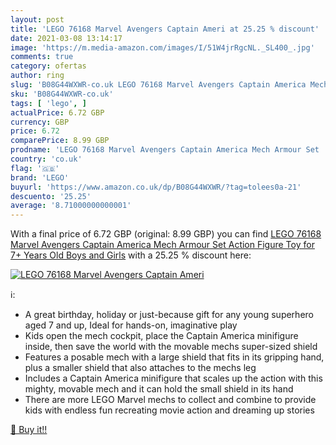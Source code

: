 ```yaml
---
layout: post
title: 'LEGO 76168 Marvel Avengers Captain Ameri at 25.25 % discount'
date: 2021-03-08 13:14:17
image: 'https://m.media-amazon.com/images/I/51W4jrRgcNL._SL400_.jpg'
comments: true
category: ofertas
author: ring
slug: 'B08G44WXWR-co.uk LEGO 76168 Marvel Avengers Captain America Mech Armour...'
sku: 'B08G44WXWR-co.uk'
tags: [ 'lego', ]
actualPrice: 6.72 GBP
currency: GBP
price: 6.72
comparePrice: 8.99 GBP
prodname: 'LEGO 76168 Marvel Avengers Captain America Mech Armour Set  Action Figure Toy for 7+ Years Old Boys and Girls'
country: 'co.uk'
flag: '🇬🇧'
brand: 'LEGO'
buyurl: 'https://www.amazon.co.uk/dp/B08G44WXWR/?tag=tolees0a-21'
descuento: '25.25'
average: '8.71000000000001'
---
```


With a final price of 6.72 GBP (original: 8.99 GBP) you can find [LEGO 76168 Marvel Avengers Captain America Mech Armour Set  Action Figure Toy for 7+ Years Old Boys and Girls](https://www.amazon.co.uk/dp/B08G44WXWR/?tag=tolees0a-21) with a  25.25 % discount here:

[![LEGO 76168 Marvel Avengers Captain Ameri](https://m.media-amazon.com/images/I/51W4jrRgcNL._SL400_.jpg)](https://www.amazon.co.uk/dp/B08G44WXWR/?tag=tolees0a-21)

ℹ️:

- A great birthday, holiday or just-because gift for any young superhero aged 7 and up, Ideal for hands-on, imaginative play
- Kids open the mech cockpit, place the Captain America minifigure inside, then save the world with the movable mechs super-sized shield
- Features a posable mech with a large shield that fits in its gripping hand, plus a smaller shield that also attaches to the mechs leg
- Includes a Captain America minifigure that scales up the action with this mighty, movable mech and it can hold the small shield in its hand
- There are more LEGO Marvel mechs to collect and combine to provide kids with endless fun recreating movie action and dreaming up stories

[🛒 Buy it!!](https://www.amazon.co.uk/dp/B08G44WXWR/?tag=tolees0a-21)

